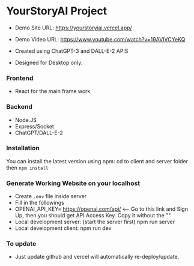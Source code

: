 # YourStoryAI Project

- Demo Site URL: https://yourstoryiai.vercel.app/
- Demo Video URL: https://www.youtube.com/watch?v=19AVIVCYeKQ

- Created using ChatGPT-3 and DALL-E-2 APIS

- Designed for Desktop only.

### Frontend

- React for the main frame work

### Backend

- Node.JS
- Express/Socket
- ChatGPT/DALL-E-2

### Installation

You can install the latest version using npm:
cd to client and server folder then
`npm install`

### Generate Working Website on your localhost

- Create `.env` file inside server
- Fill in the followings
- OPENAI_API_KEY= https://openai.com/api/ <-- Go to this link and Sign Up, then you should get API Access Key. Copy it without the ""
- Local development server: (start the server first)
  npm run server
- Local development client:
  npm run dev

### To update

- Just update github and vercel will automatically re-deploy/update.
